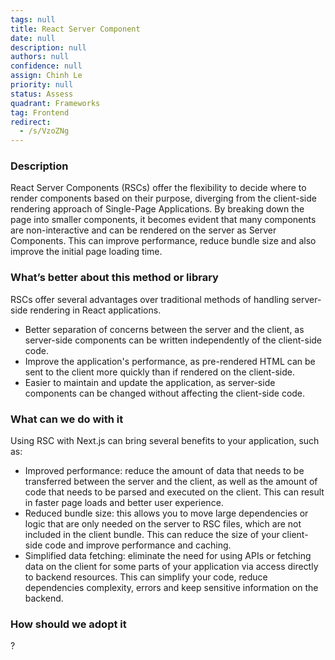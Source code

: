 ```yaml
---
tags: null
title: React Server Component
date: null
description: null
authors: null
confidence: null
assign: Chinh Le
priority: null
status: Assess
quadrant: Frameworks
tag: Frontend
redirect:
  - /s/VzoZNg
---
```


<!-- table_of_contents b596fd58-9f87-442b-bfaa-20487549c3ef -->

### Description

React Server Components (RSCs) offer the flexibility to decide where to render components based on their purpose, diverging from the client-side rendering approach of Single-Page Applications. By breaking down the page into smaller components, it becomes evident that many components are non-interactive and can be rendered on the server as Server Components. This can improve performance, reduce bundle size and also improve the initial page loading time.

### What’s better about this method or library

RSCs offer several advantages over traditional methods of handling server-side rendering in React applications.

- Better separation of concerns between the server and the client, as server-side components can be written independently of the client-side code.
- Improve the application's performance, as pre-rendered HTML can be sent to the client more quickly than if rendered on the client-side.
- Easier to maintain and update the application, as server-side components can be changed without affecting the client-side code.

### What can we do with it

Using RSC with Next.js can bring several benefits to your application, such as:

- Improved performance: reduce the amount of data that needs to be transferred between the server and the client, as well as the amount of code that needs to be parsed and executed on the client. This can result in faster page loads and better user experience.
- Reduced bundle size: this allows you to move large dependencies or logic that are only needed on the server to RSC files, which are not included in the client bundle. This can reduce the size of your client-side code and improve performance and caching.
- Simplified data fetching: eliminate the need for using APIs or fetching data on the client for some parts of your application via access directly to backend resources. This can simplify your code, reduce dependencies complexity, errors and keep sensitive information on the backend.

### How should we adopt it

?

<!-- child_database d54a8aab-7ff8-4731-a327-9b09a25ff1f4 -->
